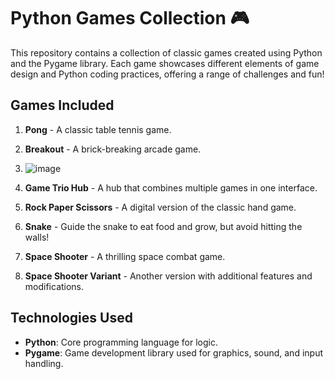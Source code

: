# Python Games Collection 🎮

This repository contains a collection of classic games created using Python and the Pygame library. Each game showcases different elements of game design and Python coding practices, offering a range of challenges and fun!

## Games Included

1. **Pong** - A classic table tennis game.
2. **Breakout** - A brick-breaking arcade game.
3. ![image](https://github.com/user-attachments/assets/307d2455-0997-4982-b6ac-d3daaccdcfe3)

4. **Game Trio Hub** - A hub that combines multiple games in one interface.
5. **Rock Paper Scissors** - A digital version of the classic hand game.
6. **Snake** - Guide the snake to eat food and grow, but avoid hitting the walls!
7. **Space Shooter** - A thrilling space combat game.
8. **Space Shooter Variant** - Another version with additional features and modifications.

## Technologies Used

- **Python**: Core programming language for logic.
- **Pygame**: Game development library used for graphics, sound, and input handling.


